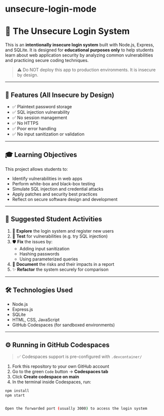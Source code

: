 # unsecure-login-mode
# 🔐 The Unsecure Login System

This is an **intentionally insecure login system** built with Node.js, Express, and SQLite. It is designed for **educational purposes only** to help students learn about web application security by analyzing common vulnerabilities and practicing secure coding techniques.

> ⚠️ Do NOT deploy this app to production environments. It is insecure by design.

---

## 🚀 Features (All Insecure by Design)

- ✅ Plaintext password storage
- ✅ SQL injection vulnerability
- ✅ No session management
- ✅ No HTTPS
- ✅ Poor error handling
- ✅ No input sanitization or validation

---

## 🎓 Learning Objectives

This project allows students to:

- Identify vulnerabilities in web apps
- Perform white-box and black-box testing
- Simulate SQL injection and credential attacks
- Apply patches and security best practices
- Reflect on secure software design and development

---

## 🧠 Suggested Student Activities

1. 🔎 **Explore** the login system and register new users
2. 🐞 **Test** for vulnerabilities (e.g. try SQL injection)
3. 🛡️ **Fix** the issues by:
   - Adding input sanitization
   - Hashing passwords
   - Using parameterized queries
4. 📄 **Document** the risks and their impacts in a report
5. ✨ **Refactor** the system securely for comparison

---

## 🛠️ Technologies Used

- Node.js
- Express.js
- SQLite
- HTML, CSS, JavaScript
- GitHub Codespaces (for sandboxed environments)

---

## ⚙️ Running in GitHub Codespaces

> ✅ Codespaces support is pre-configured with `.devcontainer/`

1. Fork this repository to your own GitHub account
2. Go to the green `Code` button → **Codespaces tab**
3. Click **Create codespace on main**
4. In the terminal inside Codespaces, run:

```bash
npm install
npm start


Open the forwarded port (usually 3000) to access the login system